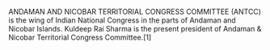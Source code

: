ANDAMAN AND NICOBAR TERRITORIAL CONGRESS COMMITTEE (ANTCC) is the wing of Indian National Congress in the parts of Andaman and Nicobar Islands. Kuldeep Rai Sharma is the present president of Andaman & Nicobar Territorial Congress Committee.[1]
